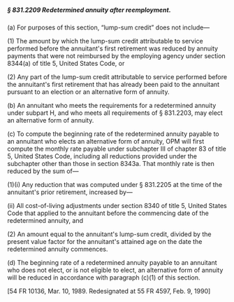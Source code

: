 ##### § 831.2209 Redetermined annuity after reemployment. #####

(a) For purposes of this section, “lump-sum credit” does not include—

(1) The amount by which the lump-sum credit attributable to service performed before the annuitant's first retirement was reduced by annuity payments that were not reimbursed by the employing agency under section 8344(a) of title 5, United States Code, or

(2) Any part of the lump-sum credit attributable to service performed before the annuitant's first retirement that has already been paid to the annuitant pursuant to an election or an alternative form of annuity.

(b) An annuitant who meets the requirements for a redetermined annuity under subpart H, and who meets all requirements of § 831.2203, may elect an alternative form of annuity.

(c) To compute the beginning rate of the redetermined annuity payable to an annuitant who elects an alternative form of annuity, OPM will first compute the monthly rate payable under subchapter III of chapter 83 of title 5, United States Code, including all reductions provided under the subchapter other than those in section 8343a. That monthly rate is then reduced by the sum of—

(1)(i) Any reduction that was computed under § 831.2205 at the time of the annuitant's prior retirement, increased by—

(ii) All cost-of-living adjustments under section 8340 of title 5, United States Code that applied to the annuitant before the commencing date of the redetermined annuity, and

(2) An amount equal to the annuitant's lump-sum credit, divided by the present value factor for the annuitant's attained age on the date the redetermined annuity commences.

(d) The beginning rate of a redetermined annuity payable to an annuitant who does not elect, or is not eligible to elect, an alternative form of annuity will be reduced in accordance with paragraph (c)(1) of this section.

[54 FR 10136, Mar. 10, 1989. Redesignated at 55 FR 4597, Feb. 9, 1990]